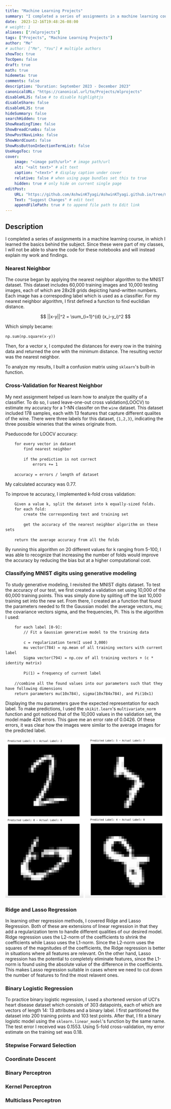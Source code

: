 ```yaml
---
title: "Machine Learning Projects"
summary: "I completed a series of assignments in a machine learning course, demonstrating proficiency in implementing and analyzing supervised learning algorithms and cross-validation techniques."
date:  2023-12-16T19:48:26-08:00
# weight: 1
aliases: ["/mlprojects"]
tags: ["Projects", "Machine Learning Projects"]
author: "Me"
# author: ["Me", "You"] # multiple authors
showToc: true
TocOpen: false
draft: true
math: true
hidemeta: true
comments: false
description: "Duration: September 2023 - December 2023" 
canonicalURL: "https://canonical.url/to/Projects/mlprojects"
disableHLJS: false # to disable highlightjs
disableShare: false
disableHLJS: true
hideSummary: false
searchHidden: true
ShowReadingTime: false
ShowBreadCrumbs: false
ShowPostNavLinks: false
ShowWordCount: false
ShowRssButtonInSectionTermList: false
UseHugoToc: true
cover:
    image: "<image path/url>" # image path/url
    alt: "<alt text>" # alt text
    caption: "<text>" # display caption under cover
    relative: false # when using page bundles set this to true
    hidden: true # only hide on current single page
editPost:
    URL: "https://github.com/AshwinKTyagi/AshwinKTyagi.github.io/tree/main/content"
    Text: "Suggest Changes" # edit text
    appendFilePath: true # to append file path to Edit link
---
```


## Description

I completed a series of assignments in a machine learning course, in which I learned the basics behind the subject. Since these were part of my classes, I will not be able to share the code for these notebooks and will instead explain my work and findings.

### Nearest Neighbor

The course began by applying the nearest neighbor algorithm to the MNIST dataset. This dataset includes 60,000 training images and 10,000 testing images, each of which are 28x28 grids depicting hand-written numbers. Each image has a correspoding label which is used as a classifier. For my  nearest neighbor algorithm, I first defined a function to find euclidian distance.

$$
    ||x-y||^2 = \sum_{i=1}^{d} (x_i-y_i)^2
$$

Which simply became:

```
np.sum(np.square(x-y))
```

Then, for a vector x, I computed the distances for every row in the training data and returned the one with the minimum distance. The resulting vector was the nearest neighbor.

To analyze my results, I built a confusion matrix using `sklearn`'s built-in function.

### Cross-Validation for Nearest Neighbor

My next assignment helped us learn how to analyze the quality of a classifier. To do so, I used leave-one-out cross validation(LOOCV) to estimate my accuracy for a 1-NN classifer on the `wine` dataset. This dataset included 178 samples, each with 13 features that capture different qualites of the wine. There were three labels for this dataset, `{1,2,3}`, indicating the three possible wineries that the wines originate from.

Pseduocode for LOOCV accuracy:
```
    for every vector in dataset
        find nearest neighbor

        if the prediction is not correct
            errors += 1

    accuracy = errors / length of dataset         
```

My calculated accuracy was 0.77.

To improve te accuracy, I implemented k-fold cross validation:

```
    Given a value k, split the dataset into k equally-sized folds.
    for each fold:
        create the corresponding test and training set
        
        get the accuracy of the nearest neighbor algorithm on these sets

    return the average accuracy from all the folds 
```

By running this algorithm on 20 different values for k ranging from 5-100, I was able to recognize that increasing the number of folds would improve the accuracy by reducing the bias but at a higher computational cost. 

### Classifying MNIST digits using generative modeling

To study generative modeling, I revisited the MNIST digits dataset. To test the accuracy of our test, we first created a validation set using 10,000 of the 60,000 training points. This was simply done by spliting off the last 10,000 training set into the new set. From there, I created an a function that found the parameters needed to fit the Gaussian model: the average vectors, mu; the covariance vectors sigma, and the frequencies, Pi. This is the algorithm I used:
    

```
    for each label [0-9]:
        // Fit a Gaussian generative model to the training data

        c = regularization term(I used 3,000)
        mu vector(784) = np.mean of all training vectors with current label
        Sigma vector(794) = np.cov of all training vectors + (c * identity matrix)

        Pi(1) = frequency of current label
    
    //combine all the found values into our parameters such that they have following dimensions
    return parameters mu(10x784), sigma(10x784x784), and Pi(10x1)
```

Displaying the mu parameters gave the expected representation for each label. To make predictions, I used the `skikit.learn`'s `multivariate_norm` function and got noticed that of the 10,000 values in the validation set, the model made 426 errors. This gave me an error rate of 0.0426. Of these errors, it was clear how the images were similar to the average images for the predicted label.

![gaussian_wrong_predictions](images/gaussian_wrong_predictions.png)

### Ridge and Lasso Regression

In learning other regression methods, I covered Ridge and Lasso Regression. Both of these are extensions of linear regression in that they add a regularization term to handle different qualities of our desired model. Ridge regression uses the L2-norm of the coefficients to shrink the coefficients while Lasso uses the L1-norm. Since the L2-norm uses the squares of the magnitudes of the coefficients, the Ridge regression is better in situations where all features are relevant. On the other hand, Lasso regression has the potential to completely eliminate features, since the L1-norm is found using the absolute value of the difference in the coefficients. This makes Lasso regression suitable in cases where we need to cut down the number of features to find the most relavent ones. 

### Binary Logistic Regression

To practice binary logistic regression, I used a shortened version of UCI's heart disease dataset which consists of 303 datapoints, each of which are vectors of length 14: 13 attributes and a binary label. I first partitioned the dataset into 200 training points and 103 test points. After that, I fit a binary logistic model using the `sklearn.linear_model`'s function by the same name. The test error I received was 0.1553. Using 5-fold cross-validation, my error estimate on the training set was 0.18. 

### Stepwise Forward Selection



### Coordinate Descent

### Binary Perceptron

### Kernel Perceptron

### Multiclass Perceptron
